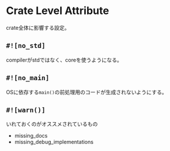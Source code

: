 # Crate Level Attribute

crate全体に影響する設定。

## `#![no_std]`

compilerがstdではなく、coreを使うようになる。

## `#![no_main]`

OSに依存する`main()`の前処理用のコードが生成されないようにする。

## `#![warn()]`

いれておくのがオススメされているもの

* missing_docs
* missing_debug_implementations

